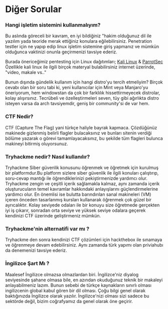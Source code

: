 # Diğer Sorular

### Hangi işletim sistemini kullanmalıyım?

Bu aslında göreceli bir kavram, en iyi bildiğiniz "hakim olduğunuz dil ile yazılım yada teoride merak ettiğiniz konulara eğilebilirsiniz. Penetration testler için ne yapıp edip  linux işletim sistemine giriş yapmanız ve mümkün olduğunca vaktinizi onunla geçirmenizi tavsiye ederiz.

Burada önericeğimiz pentesting için Linux dağıtımları;
[Kali Linux](https://www.kali.org/) & [ParrotSec](https://parrotsec.org/)
Özellikle kali linux ile ilgili birçok materyal bulabilirsiniz internet üzerinde, "video, makale vs.."

Bunun dışında gündelik kullanım için hangi distro'yu tercih etmeliyim?
Birçok cevabı olan bir soru tabi ki, yeni kullanıcılar için Mint veya Manjaro'yu öneriyorum, hem windowstan da çok bir farklılık hissettirmeyecek distrolar, kolay alışırsınız. Tecrübeli ve özelleştirmeleri seven, tüy gibi ağırlıkta distro isteyen varsa da arch tavsiyemdir, geniş bir community'si de var hem.

### CTF Nedir?
CTF (Capture The Flag) yani türkçe haliyle bayrak kapmaca. Çözdüğünüz makinede gizlenmiş belirli flagler bulacaksınız ve bunları sitenin verdiği bölüme yazarak o görevi tamamlayacaksınız, bu şekilde tüm flagleri bulunca makineyi bitirmiş oluyorsunuz.

### Tryhackme nedir? Nasıl kullanılır?

Tryhackme Siber güvenlik konusunu öğrenmek ve öğretmek için kurulmuş bir platformdur.Bu platform sizlere siber güvenlik ile ilgili konuları çalıştırıp, soru-cevap mantığı ile öğrendiklerinizi pekiştirmenizde yardımcı olur. Tryhackme zengin ve çeşitli içerik sağlamakla kalmaz, aynı zamanda içerik oluşturucuların temel kavramlar hakkındaki anlayışlarını güçlendirmelerine yardımcı olur. En önemlisi ise bulutta barındırılan sanal makineleri (VM) içeren önceden tasarlanmış kursları kullanarak öğrenmek çok güzel bir ayrıcalıktır. Kolay seviyede odaları ile bir konuyu size öğretmede gerçekten iyi iş çıkarır, sonradan orta seviye ve yüksek seviye odalara geçerek kendinizi CTF üzerinde geliştirmeniz mümkün.

### Tryhackme'nin alternatifi var mı ?

Tryhackme den sonra kendinizi CTF çözümleri için hackthebox ile sınamaya ve öğrenmeye devam edebilirsiniz. Aynı zamanda türk yapımı olan priviahubı da denemenizi tavsiye ederiz.

### İngilizce Şart Mı ?

Maalesef İngilizce olmazsa olmazlardan biri. İngilizce'niz diyalog seviyesinde şahane olmasa bile, en azından okuduğunuz teknik bir makaleyi anlayabilmeniz lazım. Bunun sebebi de türkçe kaynakların sınırlı olması ingilizcenin global kabul gören bir dil olması. Çoğu bilgi genel olarak baktığınızda İngilizce olarak yazılır. İngilizce'nizi olması sizi sadece bu sektörde değil, bizim coğrafyamız da genel olarak öne geçirir.
